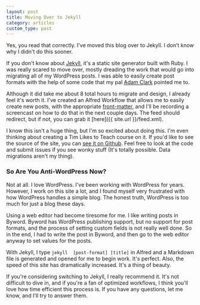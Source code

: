 ```yaml
---
layout: post
title: Moving Over to Jekyll
category: articles
custom_type: post
---
```

Yes, you read that correctly. I’ve moved this blog over to Jekyll. I don’t know why I didn't do this sooner.

If you don't know about [Jekyll](http://jekyllrb.com/), it's a static site generator built with Ruby. I was really scared to move over, mostly dreading the work that would go into migrating all of my WordPress posts.  I was able to easily create post formats with the help of some code that my pal [Adam Clark](http://avclark.com) pointed me to. 

Although it did take me about 8 total hours to migrate and design, I already feel it's worth it.  I've created an Alfred Workflow that allows me to easily create new posts, with the appropriate [front-matter](http://jekyllrb.com/docs/frontmatter/), and I'll be recording a screencast on how to do that in the next couple days. The feed should redirect, but if not, you can grab it [here]({{ site.url }}/feed.xml). 

I know this isn't a huge thing, but I'm so excited about doing this. I'm even thinking about creating a Tim Likes to Teach course on it. If you'd like to see the source of the site, you can [see it on Github](https://github.com/ttimsmith/ttimsmith.github.com). Feel free to look at the code and submit issues if you see wonky stuff (It's totally possible. Data migrations aren't my thing).

### So Are You Anti-WordPress Now?
Not at all. I love WordPress. I've been working with WordPress for years. However, I work on this site a lot, and I found myself very frustrated with how WordPress handles a simple blog. The honest truth, WordPress is too much for just a blog these days. 

Using a web editor had become tiresome for me. I like writing posts in Byword. Byword has WordPress publishing support, but no support for post formats, and the process of setting custom fields is not really well done. So in the end, I had to write the post in Byword, and then go to the web editor anyway to set values for the posts. 

With Jekyll, I type `jekyll  [post-format] [title]` in Alfred and a Markdown file is generated and opened for me to begin work. It's perfect.  Also, the speed of this site has dramatically increased. It's a thing of beauty. 

If you're considering switching to Jekyll, I really recommend it. It's not difficult to dive in, and if you're a fan of optimized workflows, I think you'll love how time efficient this process is. If you have any questions, let me know, and I'll try to answer them.
